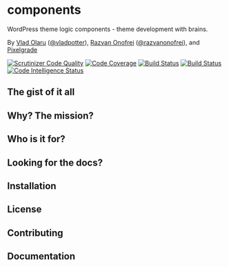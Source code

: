 # components
WordPress theme logic components - theme development with brains.

By [Vlad Olaru](https://github.com/vladolaru) ([@vladpotter](https://twitter.com/vladpotter)), [Razvan Onofrei](https://github.com/razwan) ([@razvanonofrei](https://twitter.com/razvanonofrei)), and [Pixelgrade](https://twitter.com/pixelgrade)


[![Scrutinizer Code Quality](https://scrutinizer-ci.com/g/pixelgrade/components/badges/quality-score.png?b=master)](https://scrutinizer-ci.com/g/pixelgrade/components/?branch=master)
[![Code Coverage](https://scrutinizer-ci.com/g/pixelgrade/components/badges/coverage.png?b=master)](https://scrutinizer-ci.com/g/pixelgrade/components/?branch=master)
[![Build Status](https://scrutinizer-ci.com/g/pixelgrade/components/badges/build.png?b=master)](https://scrutinizer-ci.com/g/pixelgrade/components/build-status/master)
[![Build Status](https://travis-ci.org/pixelgrade/components.svg?branch=master)](https://travis-ci.org/pixelgrade/components)
[![Code Intelligence Status](https://scrutinizer-ci.com/g/pixelgrade/components/badges/code-intelligence.svg?b=master)](https://scrutinizer-ci.com/code-intelligence)


## The gist of it all

## Why? The mission?

## Who is it for?

## Looking for the docs?

## Installation

## License

## Contributing

## Documentation
